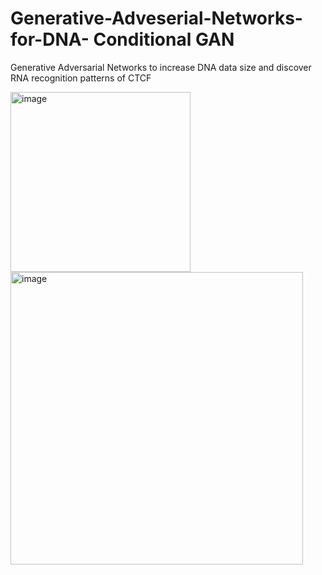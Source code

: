 # Generative-Adveserial-Networks-for-DNA- Conditional GAN
Generative Adversarial Networks to increase DNA data size and discover RNA recognition patterns of CTCF

<img width="288" alt="image" src="https://user-images.githubusercontent.com/102439554/163281732-265cb0a1-2c7a-45b3-9151-58fa0f811f99.png">

<img width="468" alt="image" src="https://user-images.githubusercontent.com/102439554/163281766-aa3c9e44-d727-409e-b666-79958947cd48.png">



